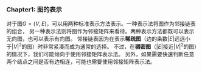### Chapter1: 图的表示

对于图$G=(V,E)$，可以用两种标准表示方法表示。一种表示法将图作为邻接链表的组合，
另一种表示法则将图作为邻接矩阵来看待。两种表示方法都既可以表示无向图，也可以表示有向图。
邻接链表因为在表示**稀疏图**（边的条数$|E|$远远小于$|V|^2$的图）时非常紧凑而成为通常的选择。
不过，在**稠密图**（$|E|$接近$|V|^2$的图）的情况下，我们可能倾向于使用邻接矩阵表示法。
另外，如果需要快速判断任意两个结点之间是否有边相连，可能也需要使用邻接矩阵表示法。

